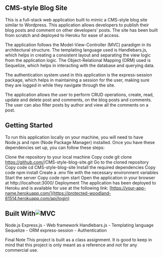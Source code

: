 ## CMS-style Blog Site
This is a full-stack web application built to mimic a CMS-style blog site similar to Wordpress. This application allows developers to publish their blog posts and comment on other developers' posts. The site has been built from scratch and deployed to Heroku for ease of access.

The application follows the Model-View-Controller (MVC) paradigm in its architectural structure. The templating language used is Handlebars.js, which helps in creating a consistent layout and separating the view logic from the application logic. The Object-Relational Mapping (ORM) used is Sequelize, which helps in interacting with the database and querying data.

The authentication system used in this application is the express-session package, which helps in maintaining a session for the user, making sure they are logged in while they navigate through the site.

The application allows the user to perform CRUD operations, create, read, update and delete post and comments, on the blog posts and comments. The user can also filter posts by author and view all the comments on a post.

## Getting Started
To run this application locally on your machine, you will need to have Node.js and npm (Node Package Manager) installed. Once you have these dependencies set up, you can follow these steps:

Clone the repository to your local machine
Copy code
git clone https://github.com/<your-username>/CMS-style-blog-site.git
Go to the cloned repository
Copy code
cd CMS-style-blog-site
Install the required dependencies
Copy code
npm install
Create a .env file with the necessary environment variables
Start the server
Copy code
npm start
Open the application in your browser at http://localhost:3000/
Deployment
The application has been deployed to Heroku and is available for use at the following link: [https://your-app-name.herokuapp.com/](https://protected-woodland-61514.herokuapp.com/api/login)

## Built With![MVC](https://user-images.githubusercontent.com/111453328/211812463-7390a63c-2da1-4342-824e-9fe42332209d.jpg)

Node.js
Express.js - Web framework
Handlebars.js - Templating language
Sequelize - ORM
express-session - Authentication

Final Note
This project is built as a class assignment. It is good to keep in mind that this project is only meant as a reference and not for any commercial use.

